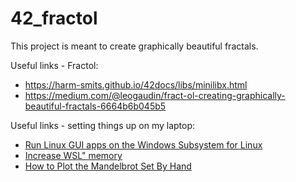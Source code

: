# 42_fractol
This project is meant to create graphically beautiful fractals.

Useful links - Fractol:
- https://harm-smits.github.io/42docs/libs/minilibx.html
- https://medium.com/@leogaudin/fract-ol-creating-graphically-beautiful-fractals-6664b6b045b5

Useful links - setting things up on my laptop:
- [Run Linux GUI apps on the Windows Subsystem for Linux](https://learn.microsoft.com/en-us/windows/wsl/tutorials/gui-apps)
- [Increase WSL" memory](https://learn.microsoft.com/en-us/answers/questions/1296124/how-to-increase-memory-and-cpu-limits-for-wsl2-win)
- [How to Plot the Mandelbrot Set By Hand](https://www.wikihow.com/Plot-the-Mandelbrot-Set-By-Hand)
